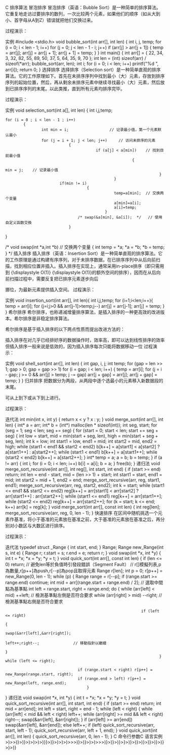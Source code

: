 C 排序算法
冒泡排序
冒泡排序（英语：Bubble Sort）是一种简单的排序算法。它重复地走访过要排序的数列，一次比较两个元素，如果他们的顺序（如从大到小、首字母从A到Z）错误就把他们交换过来。

过程演示：



实例
#include <stdio.h>
void bubble_sort(int arr[], int len) {
    int i, j, temp;
    for (i = 0; i < len - 1; i++)
                for (j = 0; j < len - 1 - i; j++)
                                if (arr[j] > arr[j + 1]) {
                                                temp = arr[j];
                                                arr[j] = arr[j + 1];
                                                arr[j + 1] = temp;
                                            }
}
int main() {
    int arr[] = { 22, 34, 3, 32, 82, 55, 89, 50, 37, 5, 64, 35, 9, 70 };
    int len = (int) sizeof(arr) / sizeof(*arr);
    bubble_sort(arr, len);
    int i;
    for (i = 0; i < len; i++)
                printf("%d ", arr[i]);
        return 0;
}
选择排序
选择排序（Selection sort）是一种简单直观的排序算法。它的工作原理如下。首先在未排序序列中找到最小（大）元素，存放到排序序列的起始位置，然后，再从剩余未排序元素中继续寻找最小（大）元素，然后放到已排序序列的末尾。以此类推，直到所有元素均排序完毕。

过程演示：





实例
void selection_sort(int a[], int len) 
{
    int i,j,temp;
 
    for (i = 0 ; i < len - 1 ; i++) 
            {
                    int min = i;                  // 记录最小值，第一个元素默认最小
                    for (j = i + 1; j < len; j++)     // 访问未排序的元素
                                {
                                            if (a[j] < a[min])    // 找到目前最小值
                                                            {
                                                                            min = j;    // 记录最小值
                                                                        }
                                                    }
                            if(min != i)
                                        {
                                                    temp=a[min];  // 交换两个变量
                                                    a[min]=a[i];
                                                    a[i]=temp;
                                                }
                                    /* swap(&a[min], &a[i]);  */   // 使用自定义函数交換
                                }
}
 
/*
   void swap(int *a,int *b) // 交换两个变量
   {
       int temp = *a;
           *a = *b;
               *b = temp;
               }
               */
插入排序
插入排序（英语：Insertion Sort）是一种简单直观的排序算法。它的工作原理是通过构建有序序列，对于未排序数据，在已排序序列中从后向前扫描，找到相应位置并插入。插入排序在实现上，通常采用in-place排序（即只需用到 {\displaystyle O(1)} {\displaystyle O(1)}的额外空间的排序），因而在从后向前扫描过程中，需要反复把已排序元素逐步向后

挪位，为最新元素提供插入空间。
过程演示：



实例
void insertion_sort(int arr[], int len){
    int i,j,temp;
    for (i=1;i<len;i++){
                temp = arr[i];
                for (j=i;j>0 && arr[j-1]>temp;j--)
                        arr[j] = arr[j-1];
                arr[j] = temp;
        }
}
希尔排序
希尔排序，也称递减增量排序算法，是插入排序的一种更高效的改进版本。希尔排序是非稳定排序算法。

希尔排序是基于插入排序的以下两点性质而提出改进方法的：

插入排序在对几乎已经排好序的数据操作时，效率高，即可以达到线性排序的效率
但插入排序一般来说是低效的，因为插入排序每次只能将数据移动一位
过程演示：



实例
void shell_sort(int arr[], int len) {
    int gap, i, j;
    int temp;
    for (gap = len >> 1; gap > 0; gap = gap >> 1)
        for (i = gap; i < len; i++) {
                    temp = arr[i];
                    for (j = i - gap; j >= 0 && arr[j] > temp; j -= gap)
                        arr[j + gap] = arr[j];
                    arr[j + gap] = temp;
                }
}
归并排序
把数据分为两段，从两段中逐个选最小的元素移入新数据段的末尾。

可从上到下或从下到上进行。

过程演示：





迭代法
int min(int x, int y) {
    return x < y ? x : y;
}
void merge_sort(int arr[], int len) {
    int* a = arr;
    int* b = (int*) malloc(len * sizeof(int));
    int seg, start;
    for (seg = 1; seg < len; seg += seg) {
            for (start = 0; start < len; start += seg + seg) {
                        int low = start, mid = min(start + seg, len), high = min(start + seg + seg, len);
                        int k = low;
                        int start1 = low, end1 = mid;
                        int start2 = mid, end2 = high;
                        while (start1 < end1 && start2 < end2)
                                            b[k++] = a[start1] < a[start2] ? a[start1++] : a[start2++];
                                    while (start1 < end1)
                                                        b[k++] = a[start1++];
                                                while (start2 < end2)
                                                                    b[k++] = a[start2++];
                                                        }
                    int* temp = a;
                            a = b;
                                    b = temp;
                                        }
        if (a != arr) {
                int i;
                for (i = 0; i < len; i++)
                                b[i] = a[i];
                        b = a;
                            }
            free(b);
}
递归法
void merge_sort_recursive(int arr[], int reg[], int start, int end) {
    if (start >= end)
        return;
    int len = end - start, mid = (len >> 1) + start;
    int start1 = start, end1 = mid;
    int start2 = mid + 1, end2 = end;
    merge_sort_recursive(arr, reg, start1, end1);
    merge_sort_recursive(arr, reg, start2, end2);
    int k = start;
    while (start1 <= end1 && start2 <= end2)
                reg[k++] = arr[start1] < arr[start2] ? arr[start1++] : arr[start2++];
        while (start1 <= end1)
                    reg[k++] = arr[start1++];
            while (start2 <= end2)
                        reg[k++] = arr[start2++];
                for (k = start; k <= end; k++)
                            arr[k] = reg[k];
}
void merge_sort(int arr[], const int len) {
    int reg[len];
    merge_sort_recursive(arr, reg, 0, len - 1);
}
快速排序
在区间中随机挑选一个元素作基准，将小于基准的元素放在基准之前，大于基准的元素放在基准之后，再分别对小数区与大数区进行排序。

过程演示：



迭代法
typedef struct _Range {
    int start, end;
} Range;
Range new_Range(int s, int e) {
    Range r;
    r.start = s;
    r.end = e;
    return r;
}
void swap(int *x, int *y) {
    int t = *x;
    *x = *y;
    *y = t;
}
void quick_sort(int arr[], const int len) {
    if (len <= 0)
                return; // 避免len等於負值時引發段錯誤（Segment Fault）
        // r[]模擬列表,p為數量,r[p++]為push,r[--p]為pop且取得元素
        Range r[len];
            int p = 0;
                r[p++] = new_Range(0, len - 1);
                    while (p) {
                            Range range = r[--p];
                            if (range.start >= range.end)
                                continue;
                            int mid = arr[(range.start + range.end) / 2]; // 選取中間點為基準點
                            int left = range.start, right = range.end;
                            do
                            {
                                        while (arr[left] < mid) ++left;   // 檢測基準點左側是否符合要求
                                                    while (arr[right] > mid) --right; //檢測基準點右側是否符合要求
                                                     
                                                                if (left <= right)
                                                                                {
                                                                                                swap(&arr[left],&arr[right]);
                                                                                                left++;right--;               // 移動指針以繼續
                                                                                            }
                                                                        } while (left <= right);
                             
                                    if (range.start < right) r[p++] = new_Range(range.start, right);
                                    if (range.end > left) r[p++] = new_Range(left, range.end);
                                        }
}
递归法
void swap(int *x, int *y) {
    int t = *x;
    *x = *y;
    *y = t;
}
void quick_sort_recursive(int arr[], int start, int end) {
    if (start >= end)
        return;
    int mid = arr[end];
    int left = start, right = end - 1;
    while (left < right) {
            while (arr[left] < mid && left < right)
                            left++;
                    while (arr[right] >= mid && left < right)
                                    right--;
                            swap(&arr[left], &arr[right]);
                                }
        if (arr[left] >= arr[end])
                    swap(&arr[left], &arr[end]);
            else
                        left++;
                if (left)
                            quick_sort_recursive(arr, start, left - 1);
                    quick_sort_recursive(arr, left + 1, end);
}
void quick_sort(int arr[], int len) {
    quick_sort_recursive(arr, 0, len - 1);
}
 C 命令行参数C 语言实例 >)>>)}>)}>)>)>)>)}}>)}>)>)>)>>>)}>)}>)>)>>>)}>)}>)}>}>)}>)}>)}>)}>)}>)}>)>)}
